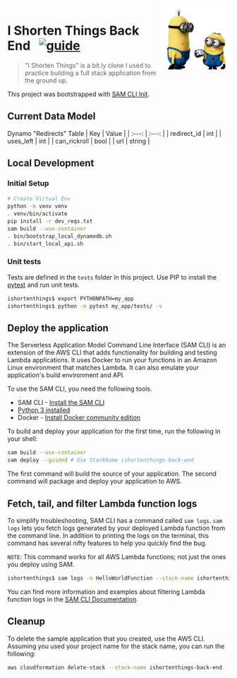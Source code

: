 <img src="../docs/images/minion-short.png" align="right" height="144px" />

# I Shorten Things Back End &nbsp; [![guide](https://img.shields.io/badge/Link-https%3A%2F%2Fapp.ishortenthings.com-blue)](https://app.ishortenthings.com)

> "I Shorten Things" is a bit.ly clone I used to practice building a full stack application from the ground up.

This project was bootstrapped with [SAM CLI Init](https://docs.aws.amazon.com/serverless-application-model/latest/developerguide/serverless-getting-started-hello-world.html).

## Current Data Model

Dynamo "Redirects" Table
| Key | Value |
| :---: | :---: |
| redirect_id | int |
| uses_left | int |
| can_rickroll | bool |
| url | string |

## Local Development

### Initial Setup

```bash
# Create Virtual Env
python -m venv venv
. venv/bin/activate
pip install -r dev_reqs.txt
sam build --use-container
. bin/bootstrap_local_dynamodb.sh
. bin/start_local_api.sh
```

### Unit tests

Tests are defined in the `tests` folder in this project. Use PIP to install the [pytest](https://docs.pytest.org/en/latest/) and run unit tests.

```bash
ishortenthings$ export PYTHONPATH=my_app
ishortenthings$ python -m pytest my_app/tests/ -v
```

## Deploy the application

The Serverless Application Model Command Line Interface (SAM CLI) is an extension of the AWS CLI that adds functionality for building and testing Lambda applications. It uses Docker to run your functions in an Amazon Linux environment that matches Lambda. It can also emulate your application's build environment and API.

To use the SAM CLI, you need the following tools.

- SAM CLI - [Install the SAM CLI](https://docs.aws.amazon.com/serverless-application-model/latest/developerguide/serverless-sam-cli-install.html)
- [Python 3 installed](https://www.python.org/downloads/)
- Docker - [Install Docker community edition](https://hub.docker.com/search/?type=edition&offering=community)

To build and deploy your application for the first time, run the following in your shell:

```bash
sam build --use-container
sam deploy --guided # Use StackName ishortenthings-back-end
```

The first command will build the source of your application. The second command will package and deploy your application to AWS.

## Fetch, tail, and filter Lambda function logs

To simplify troubleshooting, SAM CLI has a command called `sam logs`. `sam logs` lets you fetch logs generated by your deployed Lambda function from the command line. In addition to printing the logs on the terminal, this command has several nifty features to help you quickly find the bug.

`NOTE`: This command works for all AWS Lambda functions; not just the ones you deploy using SAM.

```bash
ishortenthings$ sam logs -n HelloWorldFunction --stack-name ishortenthings-back-end --tail
```

You can find more information and examples about filtering Lambda function logs in the [SAM CLI Documentation](https://docs.aws.amazon.com/serverless-application-model/latest/developerguide/serverless-sam-cli-logging.html).

## Cleanup

To delete the sample application that you created, use the AWS CLI. Assuming you used your project name for the stack name, you can run the following:

```bash
aws cloudformation delete-stack --stack-name ishortenthings-back-end
```
